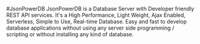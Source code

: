 #JsonPowerDB
JsonPowerDB is a Database Server with Developer friendly REST API services. It's a High Performance, Light Weight, Ajax Enabled, Serverless, Simple to Use, Real-time Database.
Easy and fast to develop database applications without using any server side programming / scripting or without installing any kind of database.


